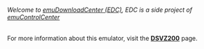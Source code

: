 ###### Welcome to [emuDownloadCenter (EDC)](https://github.com/PhoenixInteractiveNL/emuDownloadCenter/wiki/), EDC is a side project of [emuControlCenter](https://github.com/PhoenixInteractiveNL/emuControlCenter/wiki/)

For more information about this emulator, visit the [**DSVZ200**](https://github.com/PhoenixInteractiveNL/emuDownloadCenter/wiki/Emulator-dsvz200#menu) page.
